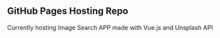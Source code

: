 ## GitHub Pages Hosting Repo

Currently hosting Image Search APP made with Vue.js and Unsplash API 
